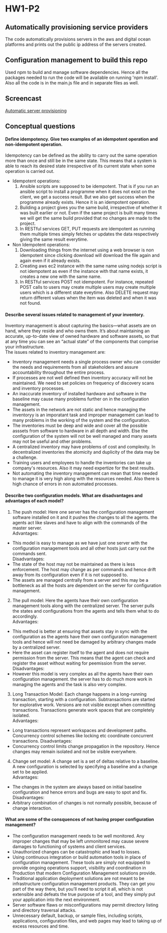 # HW1-P2

## Automatically provisioning service providers
The code automatically provisions servers in the aws and digital ocean platforms and prints out the public ip address of the servers created.   

## Configuration management to build this repo  
Used npm to build and manage software dependencies. Hence all the packages needed to run the code will be available on running 'npm install'. Also all the code is in the main.js file and in separate files as well.

## Screencast  
[Automatic server provisioning](https://youtu.be/m34n-JopFPQ)

## Conceptual questions   
####  Define idempotency. Give two examples of an idempotent operation and non-idempotent operation.   
Idempotency can be defined as the ability to carry out the same operation more than once and still be in the same state. This means that a system is able to reach its desired state irrespective of its current state when some operation is carried out.   
- Idempotent operations:
  1. Ansible scripts are supposed to be idempotent. That is if you run an ansible script to install a programme when it does not exist on the client, we get a success result. But we also get success when the programme already exists. Hence it is an idempotent operation.
  2. Building a project gives you the same build, irrespective of whether it was built earlier or not. Even if the same project is built many times we will get the same build provided that no changes are made to the project.
  3. In RESTful services GET, PUT requests are idempotent as running them multiple times simply fetches or updates the data respectively giving the same result everytime.   
- Non Idempotent operations:
  1. Downloading things from the internet using a web browser is non idempotent since clicking download will download the file again and again even if it already exists.
  2. Creating aws ec2 instance with the same name using nodejs script is not idempotent as even if the instance with that name exists, it creates a new one with the same name.  
  3.  In RESTful services POST not idempotent. For instance, repeated POST calls to users may create multiple users may create multiple users which is a different state eveytime. Also DELETE request may return different values when the item was deleted and when it was not found.  
      
#### Describe several issues related to management of your inventory.     
Inventory management is about capturing the basics—what assets are on hand, where they reside and who owns them. It’s about maintaining an accurate, up-to-date view of owned hardware and software assets, so that at any time you can see an “actual state” of the components that comprise your infrastructure.   
The issues related to inventory management are:   
- Inventory management needs a single process owner who can consider the needs and requirements from all stakeholders and assure accountability throughout the entire process.   
- If processes are not well defined then inventory accuracy will not be maintained. We need to set policies on frequency of discovery scans and inventory processes.  
- An inaccurate inventory of installed hardware and software in the baseline may cause many problems further on in the configuration management.  
- The assets in the network are not static and hence managing the inventoryy is an imporatant task and improper management can lead to many problems in the working of the system and the configuration.   
- The inventories must be deep and wide and cover all the possible asssets from software to hardware in all depth and width. Else the configuration of the system will not be well managed and many assets may not be useful and other problems.   
 - A centralized inventory may have problems of cost and complexity. In decentralized inventories the atomicity and duplicity of the data may be a challenge.    
 - Training users and employees to handle the inventories can take up company's resources. Also it may need expertize for the best results.   
 - Not automating the inventory management can mean that time needed to manage it is very high along with the resources needed. Also there is high chance of errors in non automated processes.   
    
#### Describe two configuration models. What are disadvantages and advantages of each model?   
1. The push model: Here one server has the configuration management software installed on it and it pushes the changes to all the agents. the agents act like slaves and have to align with the commands of the master server.  
Advantages: 
 - This model is easy to manage as we have just one server with the configuration management tools and all other hosts just carry out the commands sent.  
Disadvantages: 
 - The state of the host may not be maintained as there is less enforcement. The host may change as per commands and hence drift away from its configuration even if it is not supposed to.  
 - The assets are managed centrally from a server and this may be a bottleneck as all the hosts are dependent on the server for configuration management.    
    
2. The pull model: Here the agents have their own configuration management tools along with the centralized server. The server pulls the states and configurations from the agents and tells them what to do accordingly.   
Advantages: 
- This method is better at ensuring that assets stay in sync with the configuration as the agents have their own configuration management tools and hence will not need be damaged by arbitrary changes made by a centralized server.  
- Here the asset can register itself to the agent and does not require permission from the server. This means that the agent can check and register the asset without waiting for peemission from the server.   
Disadvantages:   
- However this model is very complex as all the agents have their own configuration management. the server has to do much more work in managing the agents and the task is also very complex.  
   
3. Long Transaction Model: Each change happens in a long-running transaction, starting with a configuration. Subtransactions are started for explorative work. Versions are not visible except when committing transactions. Transactions generate work spaces that are completely isolated.   
Advantages: 
- Long transactions represent workspaces and development paths. Concurrency control schemes like locking etc coordinate concurrent transactions.
Disadvantages:   
- Concurrency control limits change propagation in the repository. Hence changes may remain isolated and not be visible everywhere.  

4. Change set model: A change set is a set of deltas relative to a baseline. A new configuration is selected by specifying a baseline and a change set to be applied.   
Advantages: 
- The changes in the system are always based on initial baseline configuration and hence errors and bugs are easy to spot and fix.  
Disadvantages:   
- Arbitrary combination of changes is not normally possible, because of change interaction.
    
#### What are some of the consquences of not having proper configuration management?   
- The configuration management needs to be well monitored. Any improper changes that may be left unmonitored may cause severe damages to functioning of systems and client services.   
- Unauthorized changes can be catastrophic and lead to losses.   
- Using continuous integration or build automation tools in place of configuration management. These tools are simply not equipped to provide ongoing operations support, visibility and coordination in Production that modern Configuration Management solutions provide.   
- Traditional application deployment solutions are not meant to be infrastructure configuration management products. They can get you part of the way there, but you’ll need to script it all, which is not extensible and defeats the true purpose of a tool, and they simply put your application into the next environment.   
- Server software flaws or misconfigurations may permit directory listing and directory traversal attacks. 
- Unnecessary default, backup, or sample files, including scripts, applications, configuration files, and web pages may lead to taking up of excess resources and time.  
